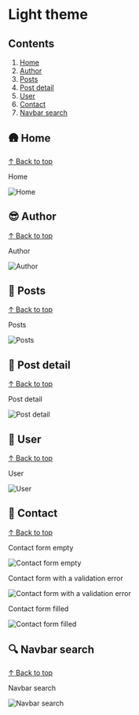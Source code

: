 # Light theme #

## Contents

1. [Home](#-home)
1. [Author](#-author)
1. [Posts](#-posts)
1. [Post detail](#-post-detail)
1. [User](#-user)
1. [Contact](#-contact)
1. [Navbar search](#-navbar-search)

## 🛖 Home
[↑ Back to top](#contents)

Home

![Home](./assets/screenshots/desktop/home.light.png)

## 😎 Author
[↑ Back to top](#contents)

Author

![Author](./assets/screenshots/desktop/author.light.png)

## 📜 Posts
[↑ Back to top](#contents)

Posts

![Posts](./assets/screenshots/desktop/posts.light.png)

## 📰 Post detail
[↑ Back to top](#contents)

Post detail

![Post detail](./assets/screenshots/desktop/post-detail.light.png)

## 🧑 User
[↑ Back to top](#contents)

User

![User](./assets/screenshots/desktop/user.light.png)

## 📲 Contact
[↑ Back to top](#contents)

Contact form empty

![Contact form empty](./assets/screenshots/desktop/contact-empty.light.png)

Contact form with a validation error

![Contact form with a validation error](./assets/screenshots/desktop/contact-error.light.png)

Contact form filled

![Contact form filled](./assets/screenshots/desktop/contact-filled.light.png)

## 🔍 Navbar search
[↑ Back to top](#contents)

Navbar search

![Navbar search](./assets/screenshots/desktop/navbar-search.light.png)